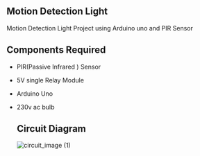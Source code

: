## Motion Detection Light

Motion Detection Light Project using Arduino uno and PIR Sensor


## Components Required
- PIR(Passive Infrared ) Sensor
- 5V single Relay Module
- Arduino Uno
- 230v ac bulb

  ## Circuit Diagram

  ![circuit_image (1)](https://github.com/user-attachments/assets/a4b00c0c-2022-4fce-a495-edd19328e553)
